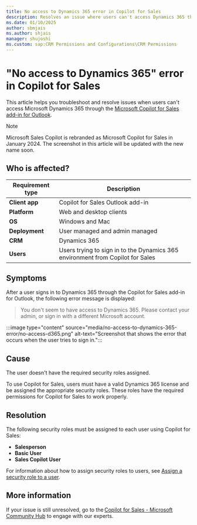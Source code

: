 ```yaml
---
title: No access to Dynamics 365 error in Copilot for Sales
description: Resolves an issue where users can't access Dynamics 365 through the Copilot for Sales add-in for Outlook.
ms.date: 01/10/2025
author: sbmjais
ms.author: shjais
manager: shujoshi
ms.custom: sap:CRM Permissions and Configurations\CRM Permissions
---
```

# "No access to Dynamics 365" error in Copilot for Sales

This article helps you troubleshoot and resolve issues when users can't access Microsoft Dynamics 365 through the [Microsoft Copilot for Sales add-in for Outlook](/microsoft-sales-copilot/open-app#access-copilot-for-sales-in-outlook).

> [!NOTE]
> Microsoft Sales Copilot is rebranded as Microsoft Copilot for Sales in January 2024. The screenshot in this article will be updated with the new name soon.

## Who is affected?

| Requirement type |Description  |
|---------|---------|
|**Client app**     |  Copilot for Sales Outlook add-in        |
|**Platform**     | Web and desktop clients         |
|**OS**     | Windows and Mac         |
|**Deployment**     | User managed and admin managed       |
|**CRM**     | Dynamics 365      |
|**Users**     | Users trying to sign in to the Dynamics 365 environment from Copilot for Sales |

## Symptoms

After a user signs in to Dynamics 365 through the Copilot for Sales add-in for Outlook, the following error message is displayed:

> You don't seem to have access to Dynamics 365. Please contact your admin, or sign in with a different Microsoft account.

:::image type="content" source="media/no-access-to-dynamics-365-error/no-access-d365.png" alt-text="Screenshot that shows the error that occurs when the user tries to sign in.":::

## Cause

The user doesn't have the required security roles assigned.

To use Copilot for Sales, users must have a valid Dynamics 365 license and be assigned the appropriate security roles. These roles have the required permissions for Copilot for Sales to work properly.

## Resolution

The following security roles must be assigned to each user using Copilot for Sales:

- **Salesperson**
- **Basic User**
- **Sales Copilot User**

For information about how to assign security roles to users, see [Assign a security role to a user](/power-platform/admin/assign-security-roles).

## More information

If your issue is still unresolved, go to the [Copilot for Sales - Microsoft Community Hub](https://techcommunity.microsoft.com/t5/viva-sales/bd-p/VivaSales) to engage with our experts.
